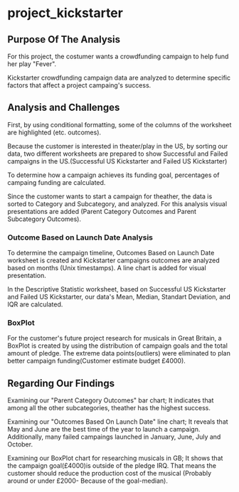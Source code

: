# project_kickstarter

## Purpose Of The Analysis

For this project, the costumer wants a crowdfunding campaign to help fund her play "Fever". 

Kickstarter crowdfunding campaign data are analyzed to determine specific factors that affect a project campaing's success.

## Analysis and Challenges

First, by using conditional formatting, some of the columns of the worksheet are highlighted (etc. outcomes). 

Because the customer is interested in theater/play in the US, by sorting our data, two different worksheets are prepared to show Successful and Failed campaigns in the US.(Successful US Kickstarter and Failed US Kickstarter)

To determine how a campaign achieves its funding goal, percentages of campaing funding are calculated. 

Since the customer wants to start a campaign for theather, the data is sorted to Category and Subcategory, and analyzed. For this analysis visual presentations are added (Parent Category Outcomes and Parent Subcategory Outcomes).

### Outcome Based on Launch Date Analysis

To determine the campaign timeline, Outcomes Based on Launch Date worksheet is created and Kickstarter campaigns outcomes are analyzed based on months (Unix timestamps). A line chart is added for visual presentation.

In the Descriptive Statistic worksheet, based on Successful US Kickstarter and Failed US Kickstarter, our data's Mean, Median, Standart Deviation, and IQR are calculated. 

### BoxPlot

For the customer's future project research for musicals in Great Britain, a BoxPlot is created by using the distribution of campaign goals and the total amount of pledge. The extreme data points(outliers) were eliminated to plan better campaign funding(Customer estimate budget £4000).

## Regarding Our Findings
Examining our "Parent Category Outcomes" bar chart; It indicates that among all the other subcategories, theather has the highest success. 

Examining our "Outcomes Based On Launch Date" line chart; It reveals that May and June are the best time of the year to launch a campaign. Additionally, many failed campaings launched in January, June, July and October.    

Examining our BoxPlot chart for researching musicals in GB; It shows that the campaign goal(£4000)is outside of the pledge IRQ. That means the customer should reduce the production cost of the musical (Probably around or under £2000- Because of the goal-median).

